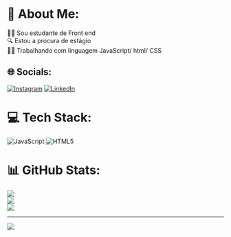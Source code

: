 # 💫 About Me:
👨‍🎓 Sou estudante de Front end<br>🔍 Estou a procura de estágio<br>👨‍💻 Trabalhando com linguagem JavaScript/ html/ CSS


## 🌐 Socials:
[![Instagram](https://img.shields.io/badge/Instagram-%23E4405F.svg?logo=Instagram&logoColor=white)](https://instagram.com/https://www.instagram.com/farael_mn/) [![LinkedIn](https://img.shields.io/badge/LinkedIn-%230077B5.svg?logo=linkedin&logoColor=white)](https://linkedin.com/in/https://www.linkedin.com/in/rafael-mattos-97a180274/) 

# 💻 Tech Stack:
![JavaScript](https://img.shields.io/badge/javascript-%23323330.svg?style=for-the-badge&logo=javascript&logoColor=%23F7DF1E) ![HTML5](https://img.shields.io/badge/html5-%23E34F26.svg?style=for-the-badge&logo=html5&logoColor=white)
# 📊 GitHub Stats:
![](https://github-readme-stats.vercel.app/api?username=faraelmn&theme=omni&hide_border=false&include_all_commits=false&count_private=false)<br/>
![](https://github-readme-streak-stats.herokuapp.com/?user=faraelmn&theme=omni&hide_border=false)<br/>
![](https://github-readme-stats.vercel.app/api/top-langs/?username=faraelmn&theme=omni&hide_border=false&include_all_commits=false&count_private=false&layout=compact)

---
[![](https://visitcount.itsvg.in/api?id=faraelmn&icon=0&color=11)](https://visitcount.itsvg.in)

<!-- Proudly created with GPRM ( https://gprm.itsvg.in ) -->